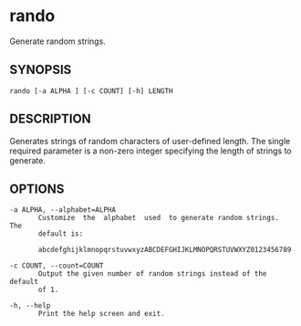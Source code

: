 # rando
Generate random strings.

## SYNOPSIS
    rando [-a ALPHA ] [-c COUNT] [-h] LENGTH

## DESCRIPTION

Generates  strings  of  random  characters of user-defined length.  The
single required parameter is a non-zero integer specifying  the  length
of strings to generate.

## OPTIONS
    -a ALPHA, --alphabet=ALPHA
           Customize  the  alphabet  used  to generate random strings.  The
           default is:

           abcdefghijklmnopqrstuvwxyzABCDEFGHIJKLMNOPQRSTUVWXYZ0123456789

    -c COUNT, --count=COUNT
           Output the given number of random strings instead of the default
           of 1.

    -h, --help
           Print the help screen and exit.
